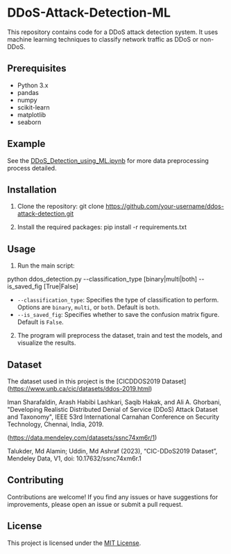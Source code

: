 # DDoS-Attack-Detection-ML

This repository contains code for a DDoS attack detection system. It uses machine learning techniques to classify network traffic as DDoS or non-DDoS.

## Prerequisites

- Python 3.x
- pandas
- numpy
- scikit-learn
- matplotlib
- seaborn


## Example

See the [DDoS_Detection_using_ML.ipynb](https://github.com/your-username/ddos-attack-detection/blob/main/examples/DDoS_Detection_using_ML.ipynb) for more data preprocessing process detailed.

## Installation

1. Clone the repository:
git clone https://github.com/your-username/ddos-attack-detection.git


2. Install the required packages:
pip install -r requirements.txt


## Usage

1. Run the main script:

python ddos_detection.py --classification_type [binary|multi|both] --is_saved_fig [True|False]

- `--classification_type`: Specifies the type of classification to perform. Options are `binary`, `multi`, or `both`. Default is `both`.
- `--is_saved_fig`: Specifies whether to save the confusion matrix figure. Default is `False`.

2. The program will preprocess the dataset, train and test the models, and visualize the results.

## Dataset

The dataset used in this project is the [CICDDOS2019 Dataset]
(https://www.unb.ca/cic/datasets/ddos-2019.html)
 
Iman Sharafaldin, Arash Habibi Lashkari, Saqib Hakak, and Ali A. Ghorbani, "Developing Realistic Distributed Denial of Service (DDoS) Attack Dataset and Taxonomy", IEEE 53rd International Carnahan Conference on Security Technology, Chennai, India, 2019.

(https://data.mendeley.com/datasets/ssnc74xm6r/1)

Talukder, Md Alamin; Uddin, Md Ashraf (2023), “CIC-DDoS2019 Dataset”, Mendeley Data, V1, doi: 10.17632/ssnc74xm6r.1


## Contributing

Contributions are welcome! If you find any issues or have suggestions for improvements, please open an issue or submit a pull request.

## License

This project is licensed under the [MIT License](LICENSE).